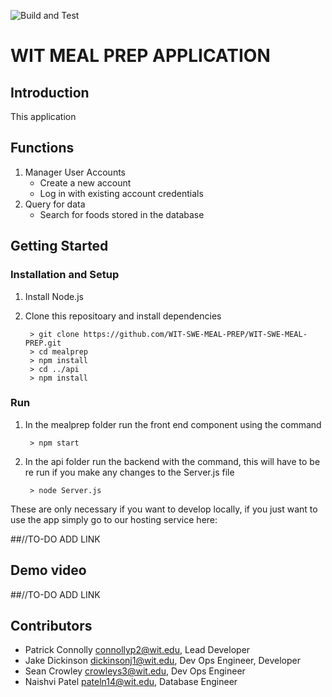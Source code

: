 ![Build and Test](https://github.com/drphamwit/swe-sample-project-github-repo/workflows/Build%20and%20Test/badge.svg)

# WIT MEAL PREP APPLICATION

## Introduction

This application 

## Functions
1. Manager User Accounts
	* Create a new account
	* Log in with existing account credentials
2. Query for data
	* Search for foods stored in the database 

## Getting Started
### Installation and Setup

1. Install Node.js 
2. Clone this repositoary and install dependencies 

		> git clone https://github.com/WIT-SWE-MEAL-PREP/WIT-SWE-MEAL-PREP.git
		> cd mealprep
		> npm install
		> cd ../api
		> npm install

### Run

1. In the mealprep folder run the front end component using the command 

		> npm start

2. In the api folder run the backend with the command, this will have to be re run if you make any changes to the Server.js file 
 
		> node Server.js

These are only necessary if you want to develop locally, if you just want to use the app simply go to our hosting service here: 

##//TO-DO ADD LINK

## Demo video

##//TO-DO ADD LINK

## Contributors

* Patrick Connolly connollyp2@wit.edu, Lead Developer
* Jake Dickinson dickinsonj1@wit.edu, Dev Ops Engineer, Developer
* Sean Crowley crowleys3@wit.edu, Dev Ops Engineer
* Naishvi Patel pateln14@wit.edu, Database Engineer 

